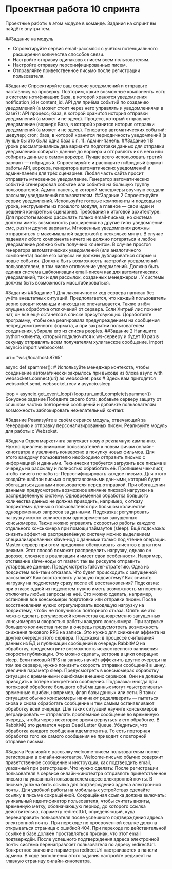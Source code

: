 # Проектная работа 10 спринта

Проектные работы в этом модуле в команде. Задания на спринт вы найдёте внутри тем.

##Задание на модуль

 - Спроектируйте сервис email-рассылок с учётом потенциального расширения количества способов связи.
 - Настройте отправку одинаковых писем всем пользователям.
 - Настройте отправку персонифицированных писем.
 - Отправляйте приветственное письмо после регистрации пользователя.

#Задание
Спроектируйте ваш сервис уведомлений и отправьте наставнику на проверку.
Повторим, какие возможные компоненты есть в системе нотификации:
База, в которой хранятся уведомления notification_id и content_id.
API для приёма событий по созданию уведомлений (а может стоит через него управлять и уведомлениями в базе?):
API процесс;
база, в которой хранится история отправки уведомлений (а может и не здесь).
Процесс, который отправляет уведомление (воркер):
База, в которой хранится история отправки уведомлений (а может и не здесь).
Генератор автоматических событий:
шедулер;
cron;
база, в которой хранится периодичность уведомлений (а лучше бы это была одна база с п. 1).
Админ-панель.
##Задание 1
В уроке рассматривались два варианта подготовки данных для отправки уведомлений: собирать данные до воркера и отправлять их в него или собирать данные в самом воркере.
Лучше всего использовать третий вариант — гибридный.
Спроектируйте и распишите гибридный формат работы API, воркера, генератора автоматических уведомлений и админ-панели для трёх сценариев:
Любая часть сайта просит отправить мгновенное уведомление.
Генератор автоматических событий сгенерировал событие или события на большую группу пользователей.
Админ-панель, в которой менеджеры вручную создали рассылку уведомлений пользователям.
##Задание 2
Спроектируйте сервис уведомлений. Используйте готовые компоненты и подходы из урока, инструменты из прошлого модуля, а главное — свои идеи и решения конкретных сценариев.
Требования к итоговой архитектуре:
Для простоты можно рассылать только email-письма, но система должна иметь возможность расширения на другие типы уведомлений: смс, push и другие варианты.
Мгновенные уведомления должны отправляться с максимальной задержкой в несколько минут.
В случае падения любого компонента ничего не должно потеряться и любое уведомление должно быть получено клиентом.
В случае простоя генератора автоматических уведомлений (или аналогичного компонента) после его запуска не должны дублироваться старые и новые события.
Должна быть возможность настройки уведомлений пользователем, в том числе отключение уведомлений.
Должна быть единая система шаблонизации email-писем как для автоматических уведомлений, так и для рассылок, созданных менеджером .
У системы должна быть возможность масштабироваться.


#Задания
##Задание 1
Для лаконичности код сервера написан без учёта внештатных ситуаций. Предполагается, что каждый пользователь верно вводит команды и никогда не опечатывается. Также в нём опущена обработка отключений от сервера. Если Хитрый лис покинет чат, он всё ещё останется в списке присутсвующих. Доработайте программу, чтобы она реагировала предупреждением на сообщения непредусмотренного формата, а при закрытии пользователем соединения, убирала его из списка peoples.
##Задание 2
Напишите python-клиента, который подключится к ws-серверу и будет 10 раз в секунду отправлять всем получателям хулиганское сообщение.
import asyncio
import websockets

uri = "ws://localhost:8765"

async def spammer():
    # Используйте менеджер контекста, чтобы соединение автоматически закрылось при выходе из блока
    async with websockets.connect(uri) as websocket:
        pass # Здесь вам пригодятся websocket.send, websocket.recv и asyncio.sleep

loop = asyncio.get_event_loop()
loop.run_until_complete(spammer()) 
Бонусное задание
Победите своего бота: добавьте серверу защиту от слишком частых повторений сообщений и добавьте пользователям возможность заблокировать нежелательный контакт.


#Задание
Реализуйте в своём сервисе модуль, отвечающий за генерацию и отправку персонализированных писем.
Реализуйте модуль для работы с Websoket.


#Задача
Отдел маркетинга запускает новую рекламную кампанию. Нужно привлечь внимание пользователей к новым фичам онлайн-кинотеатра и увеличить конверсию в покупку новых фильмов. Для этого каждому пользователю необходимо отправить письмо с информацией и данными.
Технически требуется загрузить все письма в очередь на рассылку и полностью обработать её.
Пропишем чек-лист, чтобы ничего не забыть:
Персонифицировать каждое письмо. Для этого создайте шаблон письма с подставляемыми данными, который будет обогащаться данными пользователя перед отправкой.
При обогащении данными предусмотреть возможное влияние пиковой нагрузки на распределённую систему. Одновременная обработка большого количества данных не должна приводить, например, к отказу подсистемы данных о пользователях при большом количестве одновременных запросов за данными.
Подсказка: регулировать нагрузку можно количеством одновременных запущенных консьюмеров. Также можно управлять скоростью работы каждого отдельного консьюмера при помощи таймаутов (sleep).
Ещё подсказка: снизить аффект на распределённую систему можно выделением специализированных slave-нод с данными только под чтение операции. Master-сервер при этом продолжит обслуживать клиентов в штатном режиме. Этот способ поможет распределить нагрузку, однако он дороже, сложнее в реализации и имеет свои особенности. Например, отставание slave-ноды от master: так вы рискуете отправить устаревшие данные.
Предусмотреть failover-стратегию. Одна из подсистем всё-таки отказала. Что будет происходить с запущенной рассылкой? Как восстановить упавшую подсистему? Как снизить нагрузку на подсистему сразу после её восстановления?
Подсказка: при отказе одной из подсистем нужно иметь возможность мгновенно отключить любые запросы на неё. Это можно сделать, например, остановив все консьюмеры подготовки или отправки писем. После восстановления нужно отрегулировать входящую нагрузку на подсистему, чтобы не получилось повторного отказа. Опять же это можно сделать регулировкой количества одновременно запущенных консьюмеров и скоростью работы каждого консьюмера.
При загрузке большого количества писем в очередь предусмотреть возможность снижения пикового RPS на запись. Это нужно для снижения аффекта на другие очереди этого сервера.
Подсказка: в процессе считывания данных из БД и публикации сообщений в очередь RabbitMQ на обработку, предусмотрите возможность искусственного занижения скорости публикации. Это можно сделать, встроив в цикл операцию sleep. Если пиковый RPS на запись начнёт аффектить другие очереди на том же сервере, нужно понизить скорость отправки сообщений в шину, увеличив параметр sleep.
Предусмотреть в консьюмерах обработку ситуации с временными ошибками внешних сервисов. Они не должны приводить к потере конкретного сообщения.
Подсказка: иногда при потоковой обработке большого объёма данных могут «выстреливать» временные ошибки, например, флап базы данных или сети. В таких ситуациях обычно консьюмеры начинают ределиверить — пытаться снова и снова обработать сообщение и тем самым останавливают обработку всей очереди. Для таких ситуаций научите консьюмеров деградировать — отправлять проблемное сообщение во временную очередь, чтобы через некоторое время вернуться к его обработке. В RabbitMQ это делается через Dead Letter Queue.
Убедиться, что обработка каждого сообщения идемпотентна. То есть повторная обработка того же самого сообщения не приводит к повторной отправке письма.


#Задача
Реализуйте рассылку welcome-писем пользователям после регистрации в онлайн-кинотеатре. Welcome-письмо обычно содержит приветственное сообщение и инструкции, как подтвердить email, указанный при регистрации.
Что нужно сделать:
После регистрации пользователя в сервисе онлайн-кинотеатра отправлять приветственное письмо на указанный пользователем адрес электронной почты.
В письме должна быть ссылка для подтверждения адреса электронной почты.
Для удобной работы на мобильных устройствах сделайте ссылку в письме сокращённой.
Сокращённая ссылка должна включать:
уникальный идентификатор пользователя, чтобы считать визиты,
временну́ю метку, обозначающую период, до которого ссылка действительна,
параметр redirectUrl, определяющий, куда перенаправить пользователя после успешного подтверждения адреса электронной почты.
При переходе по просроченной ссылке должна открываться страница с ошибкой 404.
При переходе по действительной ссылке в базе должен проставляться признак, что этот email подтверждён.
После успешного подтверждения адреса электронной почты система перенаправляет пользователя по адресу redirectUrl.
Конкретное значение параметра redirectUrl настраивается в панели админа. В ходе выполнения этого задания настройте редирект на главную страницу онлайн-кинотеатра.
